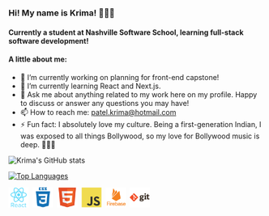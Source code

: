 ### Hi! My name is Krima! 🙋🏽‍♀️
#### Currently a student at Nashville Software School, learning full-stack software development!

#### A little about me:

- 🔭 I’m currently working on planning for front-end capstone! 
- 🌱 I’m currently learning React and Next.js.
- 💬 Ask me about anything related to my work here on my profile. Happy to discuss or answer any questions you may have!
- 📫 How to reach me: patel.krima@hotmail.com
- ⚡ Fun fact: I absolutely love my culture. Being a first-generation Indian, I was exposed to all things Bollywood, so my love for Bollywood music is deep. 💃🏽✨

<p align="center">

![Krima's GitHub stats](https://github-readme-stats.vercel.app/api?username=krima-patel&show_icons=true&theme=radical)

[![Top Languages](https://github-readme-stats.vercel.app/api/top-langs/?username=krima-patel)](https://github.com/krima-patel/github-readme-stats)

</p>

<div>
  <img src="https://github.com/devicons/devicon/blob/master/icons/react/react-original-wordmark.svg" title="React" alt="React" width="40"     height="40"/>&nbsp;
  <img src="https://github.com/devicons/devicon/blob/master/icons/css3/css3-plain-wordmark.svg"  title="CSS3" alt="CSS" width="40" height="40"/>&nbsp;
  <img src="https://github.com/devicons/devicon/blob/master/icons/html5/html5-original.svg" title="HTML5" alt="HTML" width="40" height="40"/>&nbsp;
  <img src="https://github.com/devicons/devicon/blob/master/icons/javascript/javascript-original.svg" title="JavaScript" alt="JavaScript" width="40"    height="40"/>&nbsp;
  <img src="https://github.com/devicons/devicon/blob/master/icons/firebase/firebase-plain-wordmark.svg" title="Firebase" alt="Firebase" width="40"  height="40"/>&nbsp;
  <img src="https://github.com/devicons/devicon/blob/master/icons/git/git-original-wordmark.svg" title="Git" **alt="Git" width="40" height="40"/>
</div>


  

